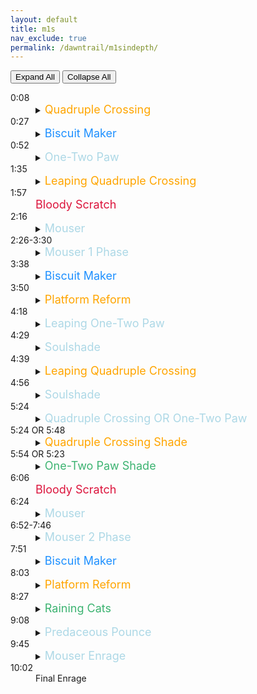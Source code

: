 ```yaml
---
layout: default
title: m1s
nav_exclude: true
permalink: /dawntrail/m1sindepth/
---
```

<script>
      const expandElements = shouldExpand => {
        let detailsElements = document.querySelectorAll("details");
        
        detailsElements = [...detailsElements];

        if (shouldExpand) {
            detailsElements.map(item => item.setAttribute("open", shouldExpand));
        } else {
            detailsElements.map(item => item.removeAttribute("open"));
        }
    };
</script>
<button type="button" name="button" class="btn" onClick="expandElements(true)">Expand All</button> <button type="button" name="button" class="btn" onClick="expandElements(false)">Collapse All</button>
<dl>
  <dt>0:08</dt>
  <dd>
    <details><summary><font size="4" color="Orange">Quadruple Crossing</font></summary>
      Black Cat will target the closest 4 players with a cone aoe twice. the baited cones apply a slashing vuln debuff which will result in death if hit by 2, so the party will have to divide into 2 sets of 4 players to bait. after both sets of cones, she will follow by again sending 2 sets of 4 cone aoes, first where the first set were baited, then where the second set were. simply stand away from where the first set were baited, then move if necessary to avoid the 2nd set.
    </details>
  </dd>
  <dt>0:27</dt>
  <dd>
    <details><summary><font size="4" color="DodgerBlue">Biscuit Maker</font></summary>
      2 hit tankbuster with vuln.
    </details>
  </dd>
  <dt>0:52</dt>
  <dd>
    <details><summary><font size="4" color="LightBlue">One-Two Paw</font></summary>
      Black Cat which will cleave one half of the arena, then the other, telegraphed by the glowing claws at her sides. she will then spawn 2 clones, who will repeat the same set of cleaves as the boss. this will leave a small pizza slice of the arena safe. start there, then dodge through the boss to the pizza slice on the opposite side. as you dodge to the second safe spot, Black Cat will start casting either quadruple swipe or double swipe, signifying a support/dps pair stack, or a light party stack on healers, respectively.
    </details>
  </dd>
  <dt>1:35</dt>
  <dd>
    <details><summary><font size="4" color="Orange">Leaping Quadruple Crossing</font></summary>
      Black Cat will tether left or right, and shortly after will jump to the position tethered and repeat the first mechanic’s baited cleaves. this time, on the second non-targeted cleave, she will repeat either dps/support pairs or light party stacks, whichever was cast during the clones.
    </details>
  </dd>
  <dt>1:57</dt>
  <dd>
    <font size="4" color="Crimson">Bloody Scratch</font>
  </dd>
  <dt>2:16</dt>
  <dd>
    <details><summary><font size="4" color="LightBlue">Mouser</font></summary>
      Black Cat will start indicating aoes on various tiles around the arena. each tile will be hit once, and all but 4 will be hit twice. when a tile is hit once, it cracks, then when hit again, will break and fall, leaving a hole. dodge onto a tile after it gets hit, and make sure you end up on a tile that wont be hit a second time. the final safe tiles will form a zigzag pattern through the middle. 4 tiles will reform whole, leaving either 2 rows or 2 columns safe.
    </details>
  </dd>
  <dt>2:26-3:30</dt>
  <dd>
    <details><summary><font size="4" color="LightBlue">Mouser 1 Phase</font></summary>
      Copycat will spawn an add either north or west, whichever is the end of the safe squares. this add will perform one of 2 attacks, repeated 4 times, on each of either all supports or all dps. each attack will happen twice. one player will be marked with a paw mark over their head to indicate who is being targeted. regardless of which attack the clone is charging, when it hits the targeted player, it will also hit all tiles in a vertical and horizontal line of the player, doing small damage and unsurvivable knockback to anyone hit (you can anti-knockback this if desired). if the add raises her glowing left arm, she will slam down and damage the tile the targeted player is standing on. if the tile was already cracked, it will fall through and the player will die. if the add crouches down and her right arm glows, the targeted player will be knocked into the air and forward one tile’s worth of distance in the direction your character is facing. when that player lands, the tile they land on will be damaged, and will fall through if already cracked.
    </details>
  </dd>
  <dt>3:38</dt>
  <dd>
    <details><summary><font size="4" color="DodgerBlue">Biscuit Maker</font></summary>
      2 hit tankbuster with vuln.
    </details>
  </dd>
  <dt>3:50</dt>
  <dd>
    <details><summary><font size="4" color="Orange">Platform Reform</font></summary>
      Black Cat will start reforming the outside edge tiles and charging a knockback. this knockback cannot be prevented, but can be cancelled with a movement skill. 4 tiles will be forming faster, a pair each on opposite corners. get knocked into one of those corners, then spread out to resolve the spread aoes on each player after.
    </details>
  </dd>
  <dt>4:18</dt>
  <dd>
    <details><summary><font size="4" color="LightBlue">Leaping One-Two Paw</font></summary>
       Black Cat will tether left or right and start casting one-two paw. she will then jump to where she tethered and perform the telegraphed cleaves.
    </details>
  </dd>
  <dt>4:29</dt>
  <dd>
    <details><summary><font size="4" color="LightBlue">Soulshade</font></summary>
      take note of which direction Black Cat just jumped and the order of the cleaves. an add will spawn just north or south of center, facing inward. this clone will store the same left/right jump and cleave combo the boss just performed.
    </details>
  </dd>
  <dt>4:39</dt>
  <dd>
    <details><summary><font size="4" color="Orange">Leaping Quadruple Crossing</font></summary>
      Black Cat will face inward and once again tether left or right to cast Leaping Quadruple Crossing. this is the same 2 sets of 4 baited cones, followed by non-baited cones.
    </details>
  </dd>
  <dt>4:56</dt>
  <dd>
    <details><summary><font size="4" color="LightBlue">Soulshade</font></summary>
      take note of which direction she jumped, as she will now spawn another add that will store the jump/cleave combo she just performed.
    </details>
  </dd>
  <dt>5:24</dt>
  <dd>
    <details><summary><font size="4" color="LightBlue">Quadruple Crossing OR One-Two Paw</font></summary>
      Black Cat will tether to one of the 2 clones, indicating that one will cast it's stored mechanics first. after the first one is finished resolving in it's entirety, the second clone will then resolve it's stored mechanics.
    </details>
  </dd>
  <dt>5:24 OR 5:48</dt>
  <dd>
    <details><summary><font size="4" color="Orange">Quadruple Crossing Shade</font></summary>
      4 people will get red triangle markers, indicating they will be targeted with point blank spread aoes. this ensures that they cannot be the first set of people to bait cones. the add will jump in the stored direction from earlier, and the 4 people not marked will bait cones(note that these cones originate and are baited from the ADD, not the boss), then the 4 who were originally marked swap in to bait theirs. the 4 not marked originally will get red triangle markers, and their spreads will resolve at the same time as the second non-baited aoe. make sure if you have the red marker to stay away from any other players at the time it resolves.
    </details>
  </dd>
  <dt>5:54 OR 5:23</dt>
  <dd>
    <details><summary><font size="4" color="MediumSeaGreen">One-Two Paw Shade</font></summary>
      Black Cat will start casting a light party stack line aoe on each healer. the add will jump in the stored direction and cleave perform the left/right cleave combo from earlier. the stacks will resolve at the same time as the first cleave, so start on the safe side, then move across to dodge the second cleave after the stacks go off.
    </details>
  </dd>
  <dt>6:06</dt>
  <dd>
    <font size="4" color="Crimson">Bloody Scratch</font>
  </dd>
  <dt>6:24</dt>
  <dd>
    <details><summary><font size="4" color="LightBlue">Mouser</font></summary>
      Black Cat will recenter, and start casting mouser again. this is identical to the first, but the safe spots will be rotated. if it was 2 rows safe first, it will be 2 columns safe now, and vice versa.
    </details>
  </dd>
  <dt>6:52-7:46</dt>
  <dd>
    <details><summary><font size="4" color="LightBlue">Mouser 2 Phase</font></summary>
      The same add as before will spawn, and will perform the same 4 attacks, this time on the opposite role as before. if it was dps the first time,it will be supports now, and vice versa. this time, however, each time a player is hit by the add, the boss will also cast one of 2 attacks (each one twice, but not necessarily tied to the attacks as the add). overshadow is a full party stack, and splintering nails will hit one player of each role with a cone aoe. you can safely be hit by a cone even if it is not baited on you, but you cannot take 2 cones, and the damage is not shared by the people taking it.
    </details>
  </dd>
  <dt>7:51</dt>
  <dd>
    <details><summary><font size="4" color="DodgerBlue">Biscuit Maker</font></summary>
      2 hit tankbuster with vuln.
    </details>
  </dd>
  <dt>8:03</dt>
  <dd>
    <details><summary><font size="4" color="Orange">Platform Reform</font></summary>
      Black Cat will start reforming the outside edge tiles and charging a knockback. this knockback cannot be prevented, but can be cancelled with a movement skill. 4 tiles will be forming faster, a pair each on opposite corners. get knocked into one of those corners, then spread out to resolve the spread aoes on each player after.
    </details>
  </dd>
  <dt>8:27</dt>
  <dd>
    <details><summary><font size="4" color="MediumSeaGreen">Raining Cats</font></summary>
      2 tethers will spawn from the boss, which can be intercepted and traded. the tethered players will be hit with a cone aoe and will recieve a slashing resistance down debuff, this will ensure that if they are hit by a second tether aoe, they will die. the closest and furthest player will also each be targeted with a stack aoe. the tether and stack aoes will happen at the same time and will happen 4 times each.
    </details>
  </dd>
  <dt>9:08</dt>
  <dd>
    <details><summary><font size="4" color="LightBlue">Predaceous Pounce</font></summary>
      Black Cat will recenter and start indicating large circle aoes with line aoes connecting them. after she finishes casting, these will resolve in sequence, and midway through, the boss will recenter and start casting one-two paw. avoid both the large circles, and the left/right half-room cleaves.
    </details>
  </dd>
  <dt>9:45</dt>
  <dd>
    <details><summary><font size="4" color="LightBlue">Mouser Enrage</font></summary>
      This time, she will hit all tiles twice, breaking them all and serving as her enrage.
    </details>
  </dd>
  <dt>10:02</dt>
  <dd>
    Final Enrage
  </dd>
</dl>
